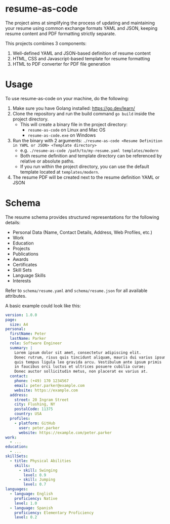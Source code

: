 # resume-as-code
The project aims at simplifying the process of updating and maintaining your resume using common exchange formats YAML and JSON, keeping resume content and PDF formatting strictly separate.

This projects combines 3 components:
1. Well-defined YAML and JSON-based definition of resume content
2. HTML, CSS and Javascript-based template for resume formatting
3. HTML to PDF converter for PDF file generation

# Usage
To use resume-as-code on your machine, do the following:
1. Make sure you have Golang installed: https://go.dev/learn/
2. Clone the repository and run the build command `go build` inside the project directory.
   - This will create a binary file in the project directory:
      - `resume-as-code` on Linux and Mac OS
      - `resume-as-code.exe` on Windows
3. Run the binary with 2 arguments: `./resume-as-code <Resume Definition in YAML or JSON> <Template directory>`
   - e.g. `./resume-as-code /path/to/my-resume.yaml templates/modern`
   - Both resume definition and template directory can be referenced by relative or absolute paths.
   - If you run within the project directory, you can use the default template located at `templates/modern`.
4. The resume PDF will be created next to the resume definition YAML or JSON

# Schema
The resume schema provides structured representations for the following details:
- Personal Data (Name, Contact Details, Address, Web Profiles, etc.)
- Work
- Education
- Projects
- Publications
- Awards
- Certificates
- Skill Sets
- Language Skills
- Interests

Refer to `schema/resume.yaml` and `schema/resume.json` for all available attributes.

A basic example could look like this:
```yaml
version: 1.0.0
page:
  size: A4
personal:
  firstName: Peter
  lastName: Parker
  role: Software Engineer
  summary: |
    Lorem ipsum dolor sit amet, consectetur adipiscing elit.
    Donec rutrum, risus quis tincidunt aliquam, mauris dui varius ipsum,
    quis tempus ligula leo gravida arcu. Vestibulum ante ipsum primis
    in faucibus orci luctus et ultrices posuere cubilia curae;
    Donec auctor sollicitudin metus, non placerat ex varius at.
  contact:
    phone: (+49) 170 1234567
    email: peter.parker@example.com
    website: https://example.com
  address:
    street: 20 Ingram Street
    city: Flushing, NY
    postalCode: 11375
    country: USA
  profiles:
    - platform: GitHub
      user: peter.parker
      website: https://example.com/peter.parker
work:
  - ...
education:
  - ...
skillSets:
  - title: Physical Abilities
    skills:
      - skill: Swinging
        level: 0.9
      - skill: Jumping
        level: 0.7
languages:
  - language: English
    proficiency: Native
    level: 1.0
  - language: Spanish
    proficiency: Elementary Proficiency
    level: 0.2
```

